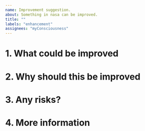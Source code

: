 ```yaml
---
name: Improvement suggestion.
about: Something in nasa can be improved.
title: ""
labels: "enhancement"
assignees: "myConsciousness"
---
```


<!-- When reporting a improvement, please read this complete template and fill all the questions in order to get a better response -->

# 1. What could be improved

<!-- What part of the code/functionality could be improved? -->

# 2. Why should this be improved

<!--  Why is this necessary to be improved? -->

# 3. Any risks?

<!-- Are there any risks in improving this? Will the API change? Will other functionality change? -->

# 4. More information

<!-- Do you have any other useful information about this improvement report? Please write it down here -->
<!-- Possible helpful information: references to other sites/repositories -->
<!-- Are you interested in working on a PR for this? -->
